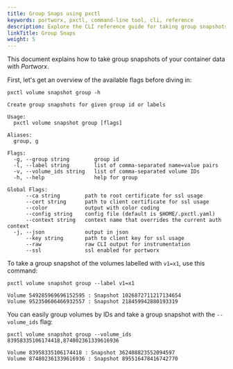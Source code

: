 ```yaml
---
title: Group Snaps using pxctl
keywords: portworx, pxctl, command-line tool, cli, reference
description: Explore the CLI reference guide for taking group snapshots of container data volumes using Portworx. Try it today!
linkTitle: Group Snaps
weight: 5
---
```


This document explains how to take group snapshots of your container data with _Portworx_.

First, let's get an overview of the available flags before diving in:

```text
pxctl volume snapshot group -h
```

```output
Create group snapshots for given group id or labels

Usage:
  pxctl volume snapshot group [flags]

Aliases:
  group, g

Flags:
  -g, --group string        group id
  -l, --label string        list of comma-separated name=value pairs
  -v, --volume_ids string   list of comma-separated volume IDs
  -h, --help                help for group

Global Flags:
      --ca string        path to root certificate for ssl usage
      --cert string      path to client certificate for ssl usage
      --color            output with color coding
      --config string    config file (default is $HOME/.pxctl.yaml)
      --context string   context name that overrides the current auth context
  -j, --json             output in json
      --key string       path to client key for ssl usage
      --raw              raw CLI output for instrumentation
      --ssl              ssl enabled for portworx
```

To take a group snapshot of the volumes labelled with `v1=x1`, use this command:

```text
pxctl volume snapshot group --label v1=x1
```

```output
Volume 549285969696152595 : Snapshot 1026872711217134654
Volume 952350606466932557 : Snapshot 218459942880193319
```

You can easily group volumes by IDs and take a group snapshot with the `--volume_ids` flag:

```text
pxctl volume snapshot group --volume_ids 83958335106174418,874802361339616936
```

```output
Volume 83958335106174418 : Snapshot 362408823552094597
Volume 874802361339616936 : Snapshot 895516478416742770
```
